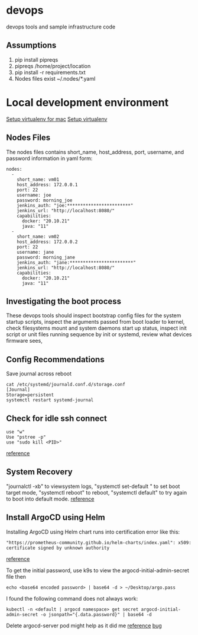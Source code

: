 # devops
devops tools and sample infrastructure code

## Assumptions
1. pip install pipreqs
2. pipreqs /home/project/location
3. pip install -r requirements.txt
4. Nodes files exist ~/.nodes/*.yaml

# Local development environment
[Setup virtualenv for mac](https://opensource.com/article/19/6/python-virtual-environments-mac)
[Setup virtualenv](https://www.bogotobogo.com/python/python_virtualenv_virtualenvwrapper.php)

## Nodes Files
The nodes files contains short_name, host_address, port, username, and password information in yaml form:
```
nodes:
  -
    short_name: vm01
    host_address: 172.0.0.1
    port: 22
    username: joe
    password: morning_joe
    jenkins_auth: "joe:************************"
    jenkins_url: "http://localhost:8080/"
    capabilities:
      docker: "20.10.21"
      java: "11"
  -
    short_name: vm02
    host_address: 172.0.0.2
    port: 22
    username: jane
    password: morning_jane
    jenkins_auth: "jane:************************"
    jenkins_url: "http://localhost:8080/"
    capabilities:
      docker: "20.10.21"
      java: "11"
```

## Investigating the boot process
These devops tools should inspect bootstrap config files for the system startup scripts, inspect the arguments passed from boot loader to kernel, check filesystems mount and system daemons start up status, inspect init script or unit files running sequence by init or systemd, review what devices firmware sees, 

## Config Recommendations
Save journal across reboot
```
cat /etc/systemd/journald.conf.d/storage.conf 
[Journal]
Storage=persistent
systemctl restart systemd-journal
```


## Check for idle ssh connect
```
use "w"
Use "pstree -p"
use "sudo kill <PID>"
```
[reference](https://www.maketecheasier.com/show-active-ssh-connections-linux/)


## System Recovery
"journalctl -xb" to viewsystem logs, "systemctl set-default <target>" to set boot target mode, "systemctl reboot" to reboot, "systemctl default" to try again to boot into default mode.
[reference](https://learn.microsoft.com/en-us/troubleshoot/azure/virtual-machines/linux-virtual-machine-cannot-start-fstab-errors)


## Install ArgoCD using Helm
Installing ArgoCD using Helm chart runs into certification error like this:
```
"https://prometheus-community.github.io/helm-charts/index.yaml": x509: certificate signed by unknown authority
```
[reference](https://www.arthurkoziel.com/setting-up-argocd-with-helm/)


To get the initial password, use k9s to view the argocd-initial-admin-secret file then 
```
echo <base64 encoded password> | base64 -d > ~/Desktop/argo.pass
```

I found the following command does not always work:
```
kubectl -n <default | argocd namespace> get secret argocd-initial-admin-secret -o jsonpath="{.data.password}" | base64 -d
```

Delete argocd-server pod might help as it did me
[reference](https://stackoverflow.com/questions/68297354/what-is-the-default-password-of-argocd)
[bug](https://github.com/argoproj/argo-cd/issues/6048)
